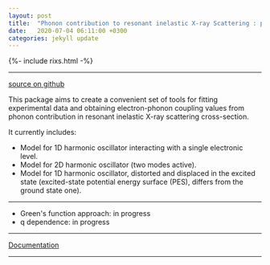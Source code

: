 ```yaml
---
layout: post
title:  "Phonon contribution to resonant inelastic X-ray Scattering : package release"
date:   2020-07-04 06:11:00 +0300
categories: jekyll update
---
```


{%- include rixs.html -%}


---
[source on github](https://github.com/geonda/RIXS.phonons)


This package aims to create a convenient set of tools for fitting experimental data and obtaining electron-phonon coupling values from phonon contribution in resonant inelastic X-ray scattering cross-section.

It currently includes:

- Model for 1D harmonic oscillator interacting with a single electronic level.
- Model for 2D harmonic oscillator (two modes active).
- Model for 1D harmonic oscillator, distorted and displaced in the excited state (excited-state potential energy surface (PES), differs from the ground state one).

<!-- more -->


----

- Green's function approach: in progress
- q dependence: in progress

----

[Documentation](https://phlab.readthedocs.io/en/latest/index.html)

---
